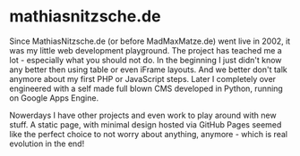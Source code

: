# mathiasnitzsche.de

Since MathiasNitzsche.de (or before MadMaxMatze.de) went live in 2002, it was my little web development playground. The project has teached me a lot - especially what you should not do. In the beginning I just didn't know any better then using table or even iFrame layouts. And we better don't talk anymore about my first PHP or JavaScript steps. Later I completely over engineered with a self made full blown CMS developed in Python, running on Google Apps Engine.

Nowerdays I have other projects and even work to play around with new stuff. A static page, with minimal design hosted via GitHub Pages seemed like the perfect choice to not worry about anything, anymore - which is real evolution in the end!